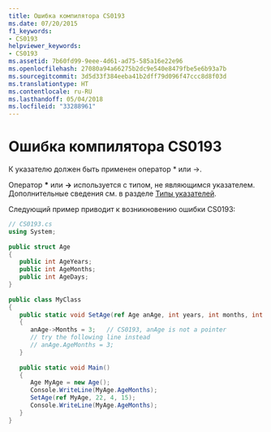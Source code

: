 ```yaml
---
title: Ошибка компилятора CS0193
ms.date: 07/20/2015
f1_keywords:
- CS0193
helpviewer_keywords:
- CS0193
ms.assetid: 7b60fd99-9eee-4d61-ad75-585a16e22e96
ms.openlocfilehash: 27080a94a66275b2dc9e540e8479fbe5e6b93a7b
ms.sourcegitcommit: 3d5d33f384eeba41b2dff79d096f47ccc8d8f03d
ms.translationtype: HT
ms.contentlocale: ru-RU
ms.lasthandoff: 05/04/2018
ms.locfileid: "33288961"
---
```

# <a name="compiler-error-cs0193"></a>Ошибка компилятора CS0193
К указателю должен быть применен оператор * или ->.  
  
 Оператор **\*** или **->** используется с типом, не являющимся указателем. Дополнительные сведения см. в разделе [Типы указателей](../../csharp/programming-guide/unsafe-code-pointers/pointer-types.md).  
  
 Следующий пример приводит к возникновению ошибки CS0193:  
  
```csharp  
// CS0193.cs  
using System;  
  
public struct Age  
{  
   public int AgeYears;  
   public int AgeMonths;  
   public int AgeDays;  
}  
  
public class MyClass  
{  
   public static void SetAge(ref Age anAge, int years, int months, int days)  
   {  
      anAge->Months = 3;   // CS0193, anAge is not a pointer  
      // try the following line instead  
      // anAge.AgeMonths = 3;  
   }  
  
   public static void Main()  
   {  
      Age MyAge = new Age();  
      Console.WriteLine(MyAge.AgeMonths);  
      SetAge(ref MyAge, 22, 4, 15);  
      Console.WriteLine(MyAge.AgeMonths);  
   }  
}  
```
